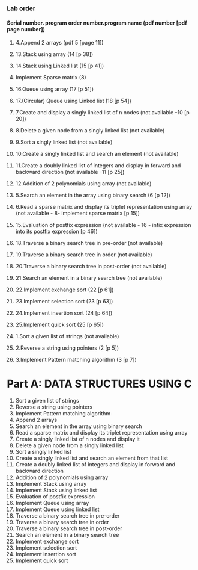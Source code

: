 ### Lab order

#### Serial number. program order number.program name (pdf number [pdf page number])
1. 4.Append 2 arrays (pdf 5 [page 11])
2. 13.Stack using array (14 [p 38])
3. 14.Stack using Linked list (15 [p 41])
4. Implement Sparse matrix (8)

5. 16.Queue using array (17 [p 51])
6. 17.(Circular) Queue using Linked list (18 [p 54])
7. 7.Create and display a singly linked list of n nodes (not available -10 [p 20])
8. 8.Delete a given node from a singly linked list (not available)
9. 9.Sort a singly linked list (not available)
10. 10.Create a singly linked list and search an element (not available)
11. 11.Create a doubly linked list of integers and display in forward and backward direction (not available -11 [p 25])
12. 12.Addition of 2 polynomials using array (not available)
13. 5.Search an element in the array using binary search (6 [p 12])
14. 6.Read a sparse matrix and display its triplet representation using array (not available - 8- implement sparse matrix [p 15])
15. 15.Evaluation of postfix expression (not available - 16 - infix expression into its postfix expression [p 46])
16. 18.Traverse a binary search tree in pre-order (not available)
17. 19.Traverse a binary search tree in order (not available)
18. 20.Traverse a binary search tree in post-order (not available)
19. 21.Search an element in a binary search tree (not available)
20. 22.Implement exchange sort (22 [p 61])
21. 23.Implement selection sort (23 [p 63])
22. 24.Implement insertion sort (24 [p 64])
23. 25.Implement quick sort (25 [p 65])
24. 1.Sort a given list of strings (not available)
25. 2.Reverse a string using pointers (2 [p 5])
26. 3.Implement Pattern matching algorithm (3 [p 7])

# Part A: DATA STRUCTURES USING C

1. Sort a given list of strings
2. Reverse a string using pointers
3. Implement Pattern matching algorithm
4. Append 2 arrays
5. Search an element in the array using binary search
6. Read a sparse matrix and display its triplet representation using array
7. Create a singly linked list of n nodes and display it
8. Delete a given node from a singly linked list
9. Sort a singly linked list
10. Create a singly linked list and search an element from that list
11. Create a doubly linked list of integers and display in forward and backward direction
12. Addition of 2 polynomials using array
13. Implement Stack using array
14. Implement Stack using linked list
15. Evaluation of postfix expression
16. Implement Queue using array
17. Implement Queue using linked list
18. Traverse a binary search tree in pre-order
19. Traverse a binary search tree in order
20. Traverse a binary search tree in post-order
21. Search an element in a binary search tree
22. Implement exchange sort
23. Implement selection sort
24. Implement insertion sort
25. Implement quick sort